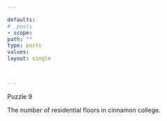```yaml
---

defaults:
# _posts
- scope:
path: ""
type: posts
values:
layout: single



---
```


Puzzle 9

The number of residential floors in cinnamon college.






